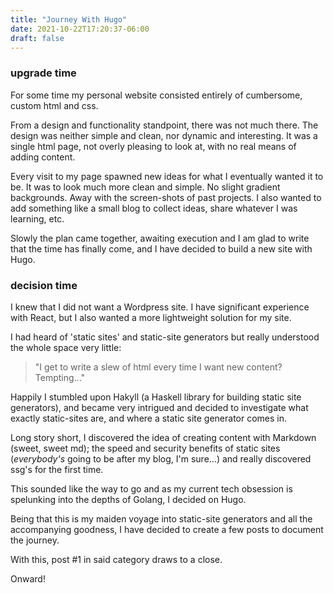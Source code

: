 ```yaml
---
title: "Journey With Hugo"
date: 2021-10-22T17:20:37-06:00
draft: false
---
```


### upgrade time

For some time my personal website consisted entirely of cumbersome, custom html and css.

From a design and functionality standpoint, there was not much there. The design was neither simple and clean, nor dynamic and interesting. It was a single  html page, not overly pleasing to look at, with no real means of adding content.

Every visit to my page spawned new ideas for what I eventually wanted it to be. It was to look much more clean and simple. No slight gradient backgrounds. Away with the screen-shots of past projects. I also wanted to add something like a small blog to collect ideas, share whatever I was learning, etc.

Slowly the plan came together, awaiting execution and I am glad to write that the time has finally come, and I have decided to build a new site with Hugo.

### decision time

I knew that I did not want a Wordpress site. I have significant experience with React, but I also wanted a more lightweight solution for my site. 

I had heard of 'static sites' and static-site generators but really understood the whole space very little:

> "I get to write a slew of html every time I want new content? Tempting..."

Happily I stumbled upon Hakyll (a Haskell library for building static site generators), and became very intrigued and decided to investigate what exactly static-sites are, and where a static site generator comes in.

Long story short, I discovered the idea of creating content with Markdown (sweet, sweet md); the speed and security benefits of static sites (_everybody's_ going to be after my blog, I'm sure...) and really discovered ssg's for the first time.

This sounded like the way to go and as my current tech obsession is spelunking into the depths of Golang, I decided on Hugo.

Being that this is my maiden voyage into static-site generators and all the accompanying goodness, I have decided to create a few posts to document the journey.

With this, post #1 in said category draws to a close.

Onward!